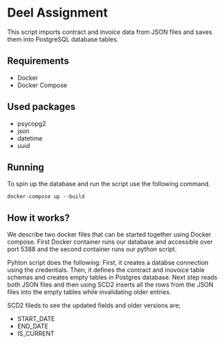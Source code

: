 # Deel Assignment

This script imports contract and invoice data from JSON files and saves them into PostgreSQL database tables.

## Requirements
- Docker
- Docker Compose

## Used packages
- psycopg2
- json
- datetime
- uuid

## Running 
To spin up the database and run the script use the following command.
```
docker-compose up --build
```

## How it works?

We describe two docker files that can be started together using Docker compose. First Docker container runs our database and accessible over port 5388 and the second container runs our python script.

Pyhton script does the following:
First, it creates a databse connection using the credentials.
Then, it defines the contract and inovoice table schemas and creates empty tables in Postgres database. Next step reads both JSON files and then using SCD2 inserts all the rows from the JSON files into the empty tables while invalidating older entries.

SCD2 fileds to see the updated fields and older versions are;
- START_DATE
- END_DATE
- IS_CURRENT
